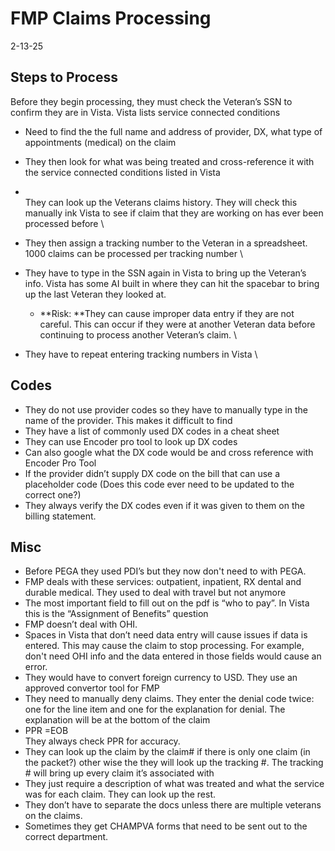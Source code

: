 # FMP Claims Processing 

2-13-25

## Steps to Process

Before they begin processing, they must check the Veteran’s SSN to confirm they are in Vista.  Vista lists service connected conditions



* Need to find the the full name and address of provider, DX, what type of appointments (medical) on the claim 
* They then look for what was being treated and cross-reference it with the service connected conditions listed in Vista
*  \
They can look up the Veterans claims history. They will check this manually ink Vista to see if claim that they are working on has ever been processed before \

* They then assign a tracking number to the Veteran in a spreadsheet. 1000 claims can be processed per tracking number \

* They have to type in the SSN again in Vista to bring up the Veteran’s info. Vista has some AI built in where they can hit the spacebar to bring up the last Veteran they looked at.
    * **Risk: **They can cause improper data entry if they are not careful. This can occur if they were at another Veteran data before continuing to process another Veteran’s claim.  \
 
* They have to repeat entering tracking numbers in Vista  \



## Codes



* They do not use provider codes so they have to manually type in the name of the provider. This makes it difficult to find
* They have a list of commonly used DX codes in a cheat sheet
* They can use Encoder pro tool to look up DX codes 
* Can also google what the DX code would be and cross reference with Encoder Pro Tool
* If the provider didn’t supply DX code on the bill that can use a placeholder code (Does this code ever need to be updated to the correct one?)
* They always verify the DX codes even if it was given to them on the billing statement.


## Misc



* Before PEGA they used PDI’s but they now don't need to with PEGA.
* FMP deals with these services: outpatient, inpatient, RX dental and durable medical. They used to deal with travel but not anymore
* The most important field to fill out on the pdf is “who to pay”. In Vista this is the “Assignment of Benefits” question
* FMP doesn’t deal with OHI.
* Spaces in Vista that don’t need data entry will cause issues if data is entered. This may cause the claim to stop processing. For example, don't need OHI info and the data entered in those fields would cause an error. 
* They would have to convert foreign currency to USD. They use an approved convertor tool for FMP
* They need to manually deny claims. They enter the denial code twice: one for the line item and one for the explanation for denial. The explanation will be at the bottom of the claim
* PPR =EOB \
They always check PPR for accuracy.
* They can look up the claim by the claim# if there is only one claim (in the packet?) other wise the they will look up the tracking #. The tracking # will bring up every claim it’s associated with
* They just require a description of what was treated and what the service was for each claim. They can look up the rest.
* They don’t  have to separate the docs unless there are multiple veterans on the claims.
* Sometimes they get CHAMPVA forms that need to be sent out to the correct department.

